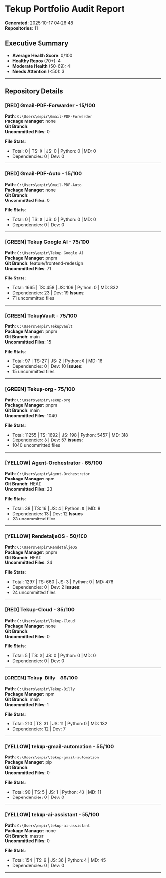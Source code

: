 ﻿# Tekup Portfolio Audit Report
**Generated**: 2025-10-17 04:26:48  
**Repositories**: 11

## Executive Summary
- **Average Health Score**: 0/100
- **Healthy Repos** (70+): 4
- **Moderate Health** (50-69): 4
- **Needs Attention** (<50): 3

---

## Repository Details

### [RED] Gmail-PDF-Forwarder - 15/100

**Path**: `C:\Users\empir\Gmail-PDF-Forwarder`  
**Package Manager**: none  
**Git Branch**:   
**Uncommitted Files**: 0

**File Stats**:
- Total: 0 | TS: 0 | JS: 0 | Python: 0 | MD: 0
- Dependencies: 0 | Dev: 0

---

### [RED] Gmail-PDF-Auto - 15/100

**Path**: `C:\Users\empir\Gmail-PDF-Auto`  
**Package Manager**: none  
**Git Branch**:   
**Uncommitted Files**: 0

**File Stats**:
- Total: 0 | TS: 0 | JS: 0 | Python: 0 | MD: 0
- Dependencies: 0 | Dev: 0

---

### [GREEN] Tekup Google AI - 75/100

**Path**: `C:\Users\empir\Tekup Google AI`  
**Package Manager**: pnpm  
**Git Branch**: feature/frontend-redesign  
**Uncommitted Files**: 71

**File Stats**:
- Total: 1665 | TS: 458 | JS: 109 | Python: 0 | MD: 832
- Dependencies: 23 | Dev: 19
**Issues**:
- 71 uncommitted files

---

### [GREEN] TekupVault - 75/100

**Path**: `C:\Users\empir\TekupVault`  
**Package Manager**: pnpm  
**Git Branch**: main  
**Uncommitted Files**: 15

**File Stats**:
- Total: 97 | TS: 27 | JS: 2 | Python: 0 | MD: 16
- Dependencies: 0 | Dev: 10
**Issues**:
- 15 uncommitted files

---

### [GREEN] Tekup-org - 75/100

**Path**: `C:\Users\empir\Tekup-org`  
**Package Manager**: pnpm  
**Git Branch**: main  
**Uncommitted Files**: 1040

**File Stats**:
- Total: 11255 | TS: 1692 | JS: 198 | Python: 5457 | MD: 318
- Dependencies: 3 | Dev: 57
**Issues**:
- 1040 uncommitted files

---

### [YELLOW] Agent-Orchestrator - 65/100

**Path**: `C:\Users\empir\Agent-Orchestrator`  
**Package Manager**: npm  
**Git Branch**: HEAD  
**Uncommitted Files**: 23

**File Stats**:
- Total: 38 | TS: 16 | JS: 4 | Python: 0 | MD: 8
- Dependencies: 13 | Dev: 12
**Issues**:
- 23 uncommitted files

---

### [YELLOW] RendetaljeOS - 50/100

**Path**: `C:\Users\empir\RendetaljeOS`  
**Package Manager**: pnpm  
**Git Branch**: HEAD  
**Uncommitted Files**: 24

**File Stats**:
- Total: 1297 | TS: 660 | JS: 3 | Python: 0 | MD: 476
- Dependencies: 0 | Dev: 2
**Issues**:
- 24 uncommitted files

---

### [RED] Tekup-Cloud - 35/100

**Path**: `C:\Users\empir\Tekup-Cloud`  
**Package Manager**: none  
**Git Branch**:   
**Uncommitted Files**: 0

**File Stats**:
- Total: 5 | TS: 0 | JS: 0 | Python: 0 | MD: 0
- Dependencies: 0 | Dev: 0

---

### [GREEN] Tekup-Billy - 85/100

**Path**: `C:\Users\empir\Tekup-Billy`  
**Package Manager**: npm  
**Git Branch**: main  
**Uncommitted Files**: 1

**File Stats**:
- Total: 210 | TS: 31 | JS: 11 | Python: 0 | MD: 132
- Dependencies: 12 | Dev: 7

---

### [YELLOW] tekup-gmail-automation - 55/100

**Path**: `C:\Users\empir\tekup-gmail-automation`  
**Package Manager**: pip  
**Git Branch**:   
**Uncommitted Files**: 0

**File Stats**:
- Total: 90 | TS: 5 | JS: 1 | Python: 43 | MD: 11
- Dependencies: 0 | Dev: 0

---

### [YELLOW] tekup-ai-assistant - 55/100

**Path**: `C:\Users\empir\tekup-ai-assistant`  
**Package Manager**: none  
**Git Branch**: master  
**Uncommitted Files**: 0

**File Stats**:
- Total: 154 | TS: 9 | JS: 36 | Python: 4 | MD: 45
- Dependencies: 0 | Dev: 0

---


